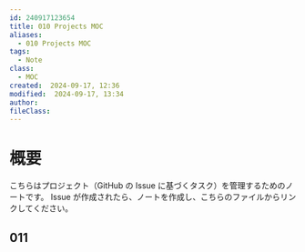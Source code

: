 ```yaml
---
id: 240917123654
title: 010 Projects MOC
aliases:
  - 010 Projects MOC
tags:
  - Note
class:
  - MOC
created:  2024-09-17, 12:36
modified:  2024-09-17, 13:34
author: 
fileClass:
---
```

# 概要
こちらはプロジェクト（GitHub の Issue に基づくタスク）を管理するためのノートです。
Issue が作成されたら、ノートを作成し、こちらのファイルからリンクしてください。

## 011
